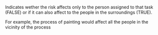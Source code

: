 Indicates wether the risk affects only to the person assigned to that task (FALSE) or if it can also affect to the people in the surroundings (TRUE).

For example, the process of painting would affect all the people in the vicinity of the process